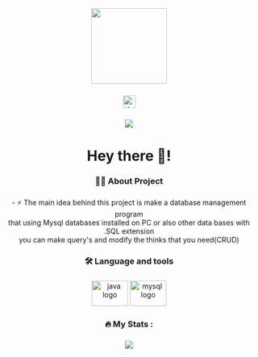 <div align="center">
  <img height="150" src="https://camo.githubusercontent.com/62da68eb62b1e5f175f7d1f0191dd89a653d7908feb22d37d4a0ab07365d6791/68747470733a2f2f6d656469612e67697068792e636f6d2f6d656469612f4d3967624264396e6244724f5475314d71782f67697068792e676966"  />
</div>

###

<div align="center">
  <img src="https://img.shields.io/static/v1?message=Stackoverflow&logo=stackoverflow&label=&color=FE7A16&logoColor=white&labelColor=&style=for-the-badge" height="25" alt="stackoverflow logo"  />
</div>

###

<div align="center">
  <img src="https://visitor-badge.laobi.icu/badge?page_id=sergiosocha.sergiosocha&"  />
</div>

###

<h1 align="center">Hey there 👋!</h1>

###

<h3 align="center">👩‍💻  About Project</h3>

###

<p align="center">- ⚡ The main idea behind this project is make a database management program<br>that using Mysql databases installed on PC or also other data bases with .SQL extension<br>you can make query's and modify the thinks that you need(CRUD)</p>

###

<h3 align="center">🛠 Language and tools</h3>

###

<div align="center">
  <img src="https://cdn.jsdelivr.net/gh/devicons/devicon/icons/java/java-original.svg" height="50" width="72" alt="java logo"  />
  <img src="https://cdn.jsdelivr.net/gh/devicons/devicon/icons/mysql/mysql-original.svg" height="50" width="72" alt="mysql logo"  />
</div>

###

<h3 align="center">🔥   My Stats :</h3>

###

<div align="center">
  <img src="https://profile-counter.glitch.me/sergiosocha/count.svg?"  />
</div>

###

